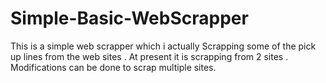 # Simple-Basic-WebScrapper
This is a simple web scrapper which i actually Scrapping some of the pick up lines from the web sites . At present it is scrapping from 2 sites . Modifications can be done to scrap multiple sites.
